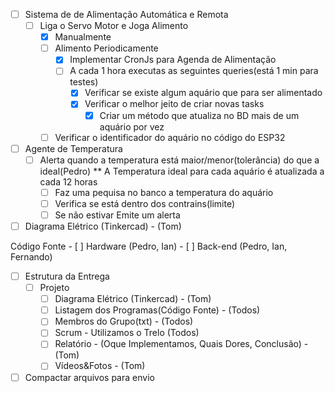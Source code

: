 - [ ] Sistema de de Alimentação Automática e Remota
	- [ ] Liga o Servo Motor e Joga Alimento
		- [x] Manualmente
		- [ ] Alimento Periodicamente
			- [x] Implementar  CronJs para Agenda de Alimentação
			- [ ] A cada 1 hora executas as seguintes queries(está 1 min para testes)
				- [x] Verificar se existe algum aquário que para ser alimentado
				- [x] Verificar o melhor jeito de criar novas tasks
					- [x] Criar um método que atualiza no BD mais de um aquário por vez
		- [ ] Verificar o identificador do aquário no código do ESP32
- [ ] Agente de Temperatura
	- [ ] Alerta quando a temperatura está maior/menor(tolerância) do que a ideal(Pedro)
		** A Temperatura ideal para cada aquário é atualizada a cada 12 horas
		- [ ] Faz uma pequisa no banco a temperatura do aquário
		- [ ] Verifica se está dentro dos contrains(limite)
		- [ ] Se não estivar Emite um alerta

- [ ] Diagrama Elétrico (Tinkercad) - (Tom)

Código Fonte
	- [ ] Hardware (Pedro, Ian)
	- [ ] Back-end (Pedro, Ian, Fernando)

- [ ] Estrutura da Entrega
	- [ ] Projeto
		- [ ] Diagrama Elétrico (Tinkercad) - (Tom)
		- [ ] Listagem dos Programas(Código Fonte) - (Todos)
		- [ ] Membros do Grupo(txt) - (Todos)
		- [ ] Scrum - Utilizamos o Trelo (Todos)
		- [ ] Relatório - (Oque Implementamos, Quais Dores, Conclusão) - (Tom)
		- [ ] Vídeos&Fotos - (Tom)

- [ ] Compactar arquivos para envio
